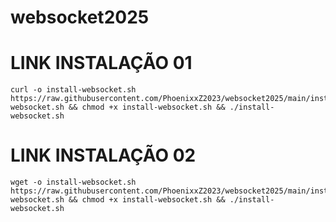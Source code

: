 # websocket2025

# LINK INSTALAÇÃO 01

````
curl -o install-websocket.sh https://raw.githubusercontent.com/PhoenixxZ2023/websocket2025/main/install-websocket.sh && chmod +x install-websocket.sh && ./install-websocket.sh
````

# LINK INSTALAÇÃO 02

````
wget -o install-websocket.sh https://raw.githubusercontent.com/PhoenixxZ2023/websocket2025/main/install-websocket.sh && chmod +x install-websocket.sh && ./install-websocket.sh
````
